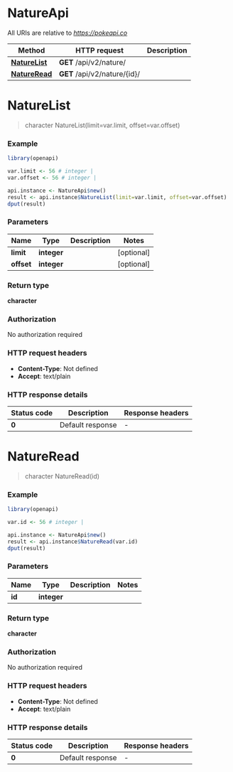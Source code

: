 # NatureApi

All URIs are relative to *https://pokeapi.co*

Method | HTTP request | Description
------------- | ------------- | -------------
[**NatureList**](NatureApi.md#NatureList) | **GET** /api/v2/nature/ | 
[**NatureRead**](NatureApi.md#NatureRead) | **GET** /api/v2/nature/{id}/ | 


# **NatureList**
> character NatureList(limit=var.limit, offset=var.offset)



### Example
```R
library(openapi)

var.limit <- 56 # integer | 
var.offset <- 56 # integer | 

api.instance <- NatureApi$new()
result <- api.instance$NatureList(limit=var.limit, offset=var.offset)
dput(result)
```

### Parameters

Name | Type | Description  | Notes
------------- | ------------- | ------------- | -------------
 **limit** | **integer**|  | [optional] 
 **offset** | **integer**|  | [optional] 

### Return type

**character**

### Authorization

No authorization required

### HTTP request headers

 - **Content-Type**: Not defined
 - **Accept**: text/plain

### HTTP response details
| Status code | Description | Response headers |
|-------------|-------------|------------------|
| **0** | Default response |  -  |

# **NatureRead**
> character NatureRead(id)



### Example
```R
library(openapi)

var.id <- 56 # integer | 

api.instance <- NatureApi$new()
result <- api.instance$NatureRead(var.id)
dput(result)
```

### Parameters

Name | Type | Description  | Notes
------------- | ------------- | ------------- | -------------
 **id** | **integer**|  | 

### Return type

**character**

### Authorization

No authorization required

### HTTP request headers

 - **Content-Type**: Not defined
 - **Accept**: text/plain

### HTTP response details
| Status code | Description | Response headers |
|-------------|-------------|------------------|
| **0** | Default response |  -  |

